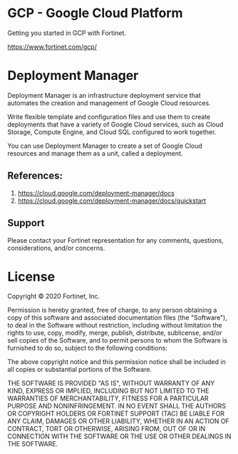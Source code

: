 # GCP - Google Cloud Platform

Getting you started in GCP with Fortinet.

https://www.fortinet.com/gcp/

# Deployment Manager

Deployment Manager is an infrastructure deployment service that automates the creation and management of Google Cloud resources. 

Write flexible template and configuration files and use them to create deployments that have a variety of Google Cloud services, such as Cloud Storage, Compute Engine, and Cloud SQL configured to work together.

You can use Deployment Manager to create a set of Google Cloud resources and manage them as a unit, called a deployment.

## References:

1. https://cloud.google.com/deployment-manager/docs
1. https://cloud.google.com/deployment-manager/docs/quickstart

## Support

Please contact your Fortinet representation for any comments, questions, considerations, and/or concerns.

# License

Copyright © 2020 Fortinet, Inc.

Permission is hereby granted, free of charge, to any person obtaining a
copy of this software and associated documentation files (the
"Software"), to deal in the Software without restriction, including
without limitation the rights to use, copy, modify, merge, publish,
distribute, sublicense, and/or sell copies of the Software, and to
permit persons to whom the Software is furnished to do so, subject to
the following conditions:

The above copyright notice and this permission notice shall be included
in all copies or substantial portions of the Software.

THE SOFTWARE IS PROVIDED "AS IS", WITHOUT WARRANTY OF ANY KIND, EXPRESS
OR IMPLIED, INCLUDING BUT NOT LIMITED TO THE WARRANTIES OF
MERCHANTABILITY, FITNESS FOR A PARTICULAR PURPOSE AND NONINFRINGEMENT.
IN NO EVENT SHALL THE AUTHORS OR COPYRIGHT HOLDERS OR FORTINET SUPPORT (TAC) 
BE LIABLE FOR ANY CLAIM, DAMAGES OR OTHER LIABILITY, WHETHER IN AN ACTION OF CONTRACT,
TORT OR OTHERWISE, ARISING FROM, OUT OF OR IN CONNECTION WITH THE
SOFTWARE OR THE USE OR OTHER DEALINGS IN THE SOFTWARE.